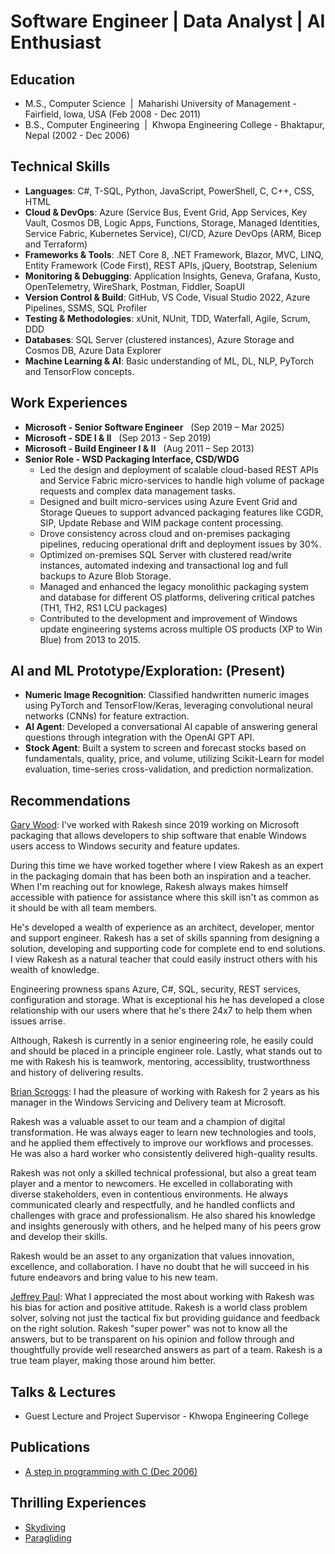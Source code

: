 # Software Engineer | Data Analyst | AI Enthusiast

## Education
- M.S., Computer Science &nbsp;|&nbsp; Maharishi University of Management - Fairfield, Iowa, USA (Feb 2008 - Dec 2011)	 			        		
- B.S., Computer Engineering &nbsp;|&nbsp; Khwopa Engineering College - Bhaktapur, Nepal (2002 - Dec 2006)

## Technical Skills
- **Languages**: C#, T-SQL, Python, JavaScript, PowerShell, C, C++, CSS, HTML
- **Cloud & DevOps**: Azure (Service Bus, Event Grid, App Services, Key Vault, Cosmos DB, Logic Apps, Functions, Storage, Managed Identities, Service Fabric, Kubernetes Service), CI/CD, Azure DevOps (ARM, Bicep and Terraform)
- **Frameworks & Tools**: .NET Core 8, .NET Framework, Blazor, MVC, LINQ, Entity Framework (Code First), REST APIs, jQuery, Bootstrap, Selenium
- **Monitoring & Debugging**: Application Insights, Geneva, Grafana, Kusto, OpenTelemetry, WireShark, Postman, Fiddler, SoapUI
- **Version Control & Build**: GitHub, VS Code, Visual Studio 2022, Azure Pipelines, SSMS, SQL Profiler
- **Testing & Methodologies**: xUnit, NUnit, TDD, Waterfall, Agile, Scrum, DDD
- **Databases**: SQL Server (clustered instances), Azure Storage and Cosmos DB, Azure Data Explorer
- **Machine Learning & AI**: Basic understanding of ML, DL, NLP, PyTorch and TensorFlow concepts.

## Work Experiences
- **Microsoft - Senior Software Engineer** &nbsp;&nbsp;(Sep 2019 – Mar 2025)
- **Microsoft - SDE I & II** &nbsp;&nbsp;(Sep 2013 - Sep 2019)
- **Microsoft - Build Engineer I & II** &nbsp;&nbsp;(Aug 2011 – Sep 2013)
- **Senior Role - WSD Packaging Interface, CSD/WDG**
  - Led the design and deployment of scalable cloud-based REST APIs and Service Fabric micro-services to handle high volume of package requests and complex data management tasks.
  - Designed and built micro-services using Azure Event Grid and Storage Queues to support advanced packaging features like CGDR, SIP, Update Rebase and WIM package content processing.
  - Drove consistency across cloud and on-premises packaging pipelines, reducing operational drift and deployment issues by 30%.
  - Optimized on-premises SQL Server with clustered read/write instances, automated indexing and transactional log and full backups to Azure Blob Storage.
  - Managed and enhanced the legacy monolithic packaging system and database for different OS platforms, delivering critical patches (TH1, TH2, RS1 LCU packages)
  - Contributed to the development and improvement of Windows update engineering systems across multiple OS products (XP to Win Blue) from 2013 to 2015.

## AI and ML Prototype/Exploration: (Present)
- **Numeric Image Recognition**: Classified handwritten numeric images using PyTorch and TensorFlow/Keras, leveraging convolutional neural networks (CNNs) for feature extraction.
- **AI Agent**: Developed a conversational AI capable of answering general questions through integration with the OpenAI GPT API.
- **Stock Agent**: Built a system to screen and forecast stocks based on fundamentals, quality, price, and volume, utilizing Scikit-Learn for model evaluation, time-series cross-validation, and prediction normalization.

## Recommendations
[Gary Wood](https://www.linkedin.com/in/realgarywood55/): I've worked with Rakesh since 2019 working on Microsoft packaging that allows developers to ship software that enable Windows users access to Windows security and feature updates. 
    
During this time we have worked together where I view Rakesh as an expert in the packaging domain that has been both an inspiration and a teacher. When I'm reaching out for knowlege, Rakesh always makes himself accessible with patience for assistance where this skill isn't as common as it should be with all team members. 

He's developed a wealth of experience as an architect, developer, mentor and support engineer. Rakesh has a set of skills spanning from designing a solution, developing and supporting code for complete end to end solutions. I view Rakesh as a natural teacher that could easily instruct others with his wealth of knowledge.

Engineering prowness spans Azure, C#, SQL, security, REST services, configuration and storage. What is exceptional his he has developed a close relationship with our users where that he's there 24x7 to help them when issues arrise.

Although, Rakesh is currently in a senior engineering role, he easily could and should be placed in a principle engineer role. Lastly, what stands out to me with Rakesh his is teamwork, mentoring, accessiblity, trustworthness and history of delivering results.

[Brian Scroggs](https://www.linkedin.com/in/brian-scroggs/): I had the pleasure of working with Rakesh for 2 years as his manager in the Windows Servicing and Delivery team at Microsoft.

Rakesh was a valuable asset to our team and a champion of digital transformation. He was always eager to learn new technologies and tools, and he applied them effectively to improve our workflows and processes. He was also a hard worker who consistently delivered high-quality results.

Rakesh was not only a skilled technical professional, but also a great team player and a mentor to newcomers. He excelled in collaborating with diverse stakeholders, even in contentious environments. He always communicated clearly and respectfully, and he handled conflicts and challenges with grace and professionalism. He also shared his knowledge and insights generously with others, and he helped many of his peers grow and develop their skills.

Rakesh would be an asset to any organization that values innovation, excellence, and collaboration. I have no doubt that he will succeed in his future endeavors and bring value to his new team.

[Jeffrey Paul](https://www.linkedin.com/in/jeffreypaul/): What I appreciated the most about working with Rakesh was his bias for action and positive attitude. Rakesh is a world class problem solver, solving not just the tactical fix but providing guidance and feedback on the right solution. Rakesh "super power" was not to know all the answers, but to be transparent on his opinion and follow through and thoughtfully provide well researched answers as part of a team. Rakesh is a true team player, making those around him better.

## Talks & Lectures
- Guest Lecture and Project Supervisor - Khwopa Engineering College

## Publications
- [A step in programming with C (Dec 2006)](https://www.amazon.com/step-programming-C-Rakesh-Tyata/dp/B0D1TGW2XF)

## Thrilling Experiences
- [Skydiving](https://www.youtube.com/watch?v=RPna458M3Cg)
- [Paragliding](https://www.youtube.com/watch?v=3IWmlIll4Tc)